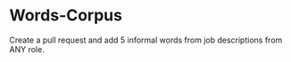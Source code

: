 # Words-Corpus

Create a pull request and add 5 informal words from job descriptions from ANY role. 

